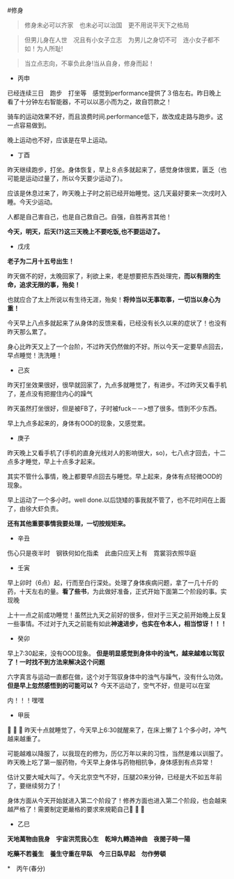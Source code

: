 #修身　　
>修身未必可以齐家　也未必可以治国　更不用说平天下之格局    

>但男儿身在人世　况且有小女子立志　为男儿之身切不可　连小女子都不如！为人所耻!

>当立点志向，不辜负此身!当从自身，修身而起！  

* 丙申  

已经连续三日　跑步　打坐等　感觉到performance提供了３倍左右。昨日晚上看了十分钟左右智能器，不可以以恶小而为之，故自罚款之！  

骑车的运动效果不好，而且浪费时间.performance低下，故改成走路与跑步。这一点容易做到。  

晚上运动也不好，应该是在早上运动。  


* 丁酉 

昨天继续跑步，打坐。身体恢复，早上８点多就起来了，感觉身体很累，匮乏（也可能是运动过量了，所以今天要少运动了）。 

应该是休息过来了，昨天晚上子时之前已经开始睡觉。这几天最好要来一次戌时入睡。今天少运动。  

人都是自己害自己，也是自己救自己。自强，自胜再言其他！  

**今天，明天，后天(?)这三天晚上不要吃饭,也不要运动了。**

* 戊戌 

**老子为二月十五号出生！**　　

昨天做不的好，太晚回家了，利欲上来，老是想要把东西处理完，**而以有限的生命，追求无限的事，殆矣！**

也就应合了太上所说以有生待无涯，殆矣！**将帅当以无事取事，一切当以身心为重！**

今天早上八点多就起来了从身体的反馈来看，已经没有长久以来的症状了！也没有昨天那么累了。

身心比昨天又上了一个台阶，不过昨天仍然做的不好。所以今天一定要早点回去，早点睡觉！洗洗睡！

* 己亥

昨天打坐效果很好，很早就回家了，九点多就睡觉了，有进步。不过昨天又看手机了，差点没有把握住内心的躁气

昨天虽然打坐很好，但是被FB了，子时被fuck－－>想了很多。悟到不少东西。

早上九点多起来的，身体有OOD的现象，又感觉累。

* 庚子

昨天晚上又看手机了(手机的直身光线对人的影响很大，so)，七八点才回去，十二点多才睡觉，早上十点多才起来。

其实不管什么事情，晚上都要早点回去与睡觉。早上起来，身体有点轻微OOD的现象。

早上运动了一个多小时。well done.以后饶矮的事我就不管了，也不花时间在上面了，由徐大虾负责。

**还有其他重要事情我要处理，一切按规矩来。**

* 辛丑

伤心只是夜半时　钢铁何如化指柔　此曲只应天上有　霓裳羽衣照华庭

* 壬寅　　

早上卯时（6点）起，行而至白行深处。处理了身体疾病问题，拿了一几十斤的药，十天左右的量。**看了些书**，为此做好准备，正式开始下面第二个阶段的事。实现晚

上十一点之前成功睡觉！虽然比九天之前好的很多，但对于三天之前开始晚上反复一些事情。不过对于九天之前能有如此**神速进步，也实在令本人，相当惊讶！！！**

* 癸卯  

早上7:30起来，没有OOD现象。 **但是明显感觉到身体中的浊气，越来越难以驾驭了！一时找不到方法来解决这个问题**

六字真言与运动一直都在做，这个对于驾驭身体中的浊气与躁气，没有什么功效。 **但是早上忽然感悟到的可能可以？** 今天不运动了，空气不好，但是可以在室

内！！！嘿嘿

* 甲辰  

:rocket: :rocket: :rocket: 昨天十点就睡觉了，今天早上6:30就醒来了，在床上懒了１个多小时，冲气越来越重了。  

可能越难以降服了，以我现在的修为，历亿万年以来的习性，当然是难以训服了。昨天晚上吃了第一服药物，今天早上身体与药物相抗争，身体感到有点异常！  

估计又要大喊大叫了。今天北京空气不好，压腿20来分钟，已经是大不如五年前了，要继续努力了！  

身体方面从今天开始就进入第二个阶段了！修养方面也进入第二个阶段，也会越来越严格了！需要制定更嚴格的要求來規範自己:rocket: :rocket: :rocket:

* 乙巳

**天地萬物由我身　宇宙洪荒我心生　乾坤九轉造神曲　夜閱子時一陽**　　

**吃藥不若養生　養生守重在早臥　今三日臥早起　勿作勞頓**

*　丙午(春分)
